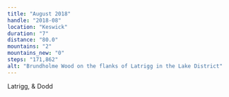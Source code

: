 ```yaml
---
title: "August 2018"
handle: "2018-08"
location: "Keswick"
duration: "7"
distance: "80.0"
mountains: "2"
mountains_new: "0"
steps: "171,862"
alt: "Brundholme Wood on the flanks of Latrigg in the Lake District"
---
```


Latrigg, & Dodd
